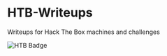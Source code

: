 # HTB-Writeups
Writeups for Hack The Box machines and challenges

![HTB Badge](https://www.hackthebox.com/badge/image/628244)